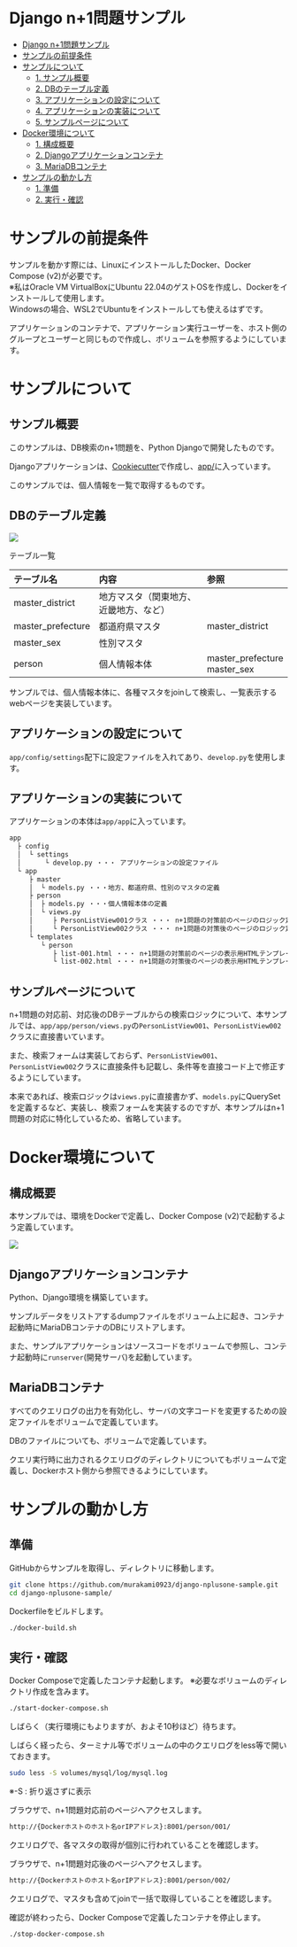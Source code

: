 # Django n+1問題サンプル

<!-- TOC -->

- [Django n+1問題サンプル](#django-n1%E5%95%8F%E9%A1%8C%E3%82%B5%E3%83%B3%E3%83%97%E3%83%AB)
- [サンプルの前提条件](#%E3%82%B5%E3%83%B3%E3%83%97%E3%83%AB%E3%81%AE%E5%89%8D%E6%8F%90%E6%9D%A1%E4%BB%B6)
- [サンプルについて](#%E3%82%B5%E3%83%B3%E3%83%97%E3%83%AB%E3%81%AB%E3%81%A4%E3%81%84%E3%81%A6)
    - [1. サンプル概要](#1-%E3%82%B5%E3%83%B3%E3%83%97%E3%83%AB%E6%A6%82%E8%A6%81)
    - [2. DBのテーブル定義](#2-db%E3%81%AE%E3%83%86%E3%83%BC%E3%83%96%E3%83%AB%E5%AE%9A%E7%BE%A9)
    - [3. アプリケーションの設定について](#3-%E3%82%A2%E3%83%97%E3%83%AA%E3%82%B1%E3%83%BC%E3%82%B7%E3%83%A7%E3%83%B3%E3%81%AE%E8%A8%AD%E5%AE%9A%E3%81%AB%E3%81%A4%E3%81%84%E3%81%A6)
    - [4. アプリケーションの実装について](#4-%E3%82%A2%E3%83%97%E3%83%AA%E3%82%B1%E3%83%BC%E3%82%B7%E3%83%A7%E3%83%B3%E3%81%AE%E5%AE%9F%E8%A3%85%E3%81%AB%E3%81%A4%E3%81%84%E3%81%A6)
    - [5. サンプルページについて](#5-%E3%82%B5%E3%83%B3%E3%83%97%E3%83%AB%E3%83%9A%E3%83%BC%E3%82%B8%E3%81%AB%E3%81%A4%E3%81%84%E3%81%A6)
- [Docker環境について](#docker%E7%92%B0%E5%A2%83%E3%81%AB%E3%81%A4%E3%81%84%E3%81%A6)
    - [1. 構成概要](#1-%E6%A7%8B%E6%88%90%E6%A6%82%E8%A6%81)
    - [2. Djangoアプリケーションコンテナ](#2-django%E3%82%A2%E3%83%97%E3%83%AA%E3%82%B1%E3%83%BC%E3%82%B7%E3%83%A7%E3%83%B3%E3%82%B3%E3%83%B3%E3%83%86%E3%83%8A)
    - [3. MariaDBコンテナ](#3-mariadb%E3%82%B3%E3%83%B3%E3%83%86%E3%83%8A)
- [サンプルの動かし方](#%E3%82%B5%E3%83%B3%E3%83%97%E3%83%AB%E3%81%AE%E5%8B%95%E3%81%8B%E3%81%97%E6%96%B9)
    - [1. 準備](#1-%E6%BA%96%E5%82%99)
    - [2. 実行・確認](#2-%E5%AE%9F%E8%A1%8C%E3%83%BB%E7%A2%BA%E8%AA%8D)

<!-- /TOC -->

# サンプルの前提条件

サンプルを動かす際には、LinuxにインストールしたDocker、Docker Compose (v2)が必要です。<br>※私はOracle VM VirtualBoxにUbuntu 22.04のゲストOSを作成し、Dockerをインストールして使用します。<br>Windowsの場合、WSL2でUbuntuをインストールしても使えるはずです。

アプリケーションのコンテナで、アプリケーション実行ユーザーを、ホスト側のグループとユーザーと同じもので作成し、ボリュームを参照するようにしています。


# サンプルについて
## サンプル概要

このサンプルは、DB検索のn+1問題を、Python Djangoで開発したものです。

Djangoアプリケーションは、[Cookiecutter](https://cookiecutter-django.readthedocs.io/en/latest/)で作成し、[app/](app/)に入っています。

このサンプルでは、個人情報を一覧で取得するものです。

## DBのテーブル定義

![](img/demo-er.svg)

テーブル一覧

| テーブル名 | 内容 | 参照 |
| :- | :- | :-|
| master_district | 地方マスタ（関東地方、近畿地方、など） |  |
| master_prefecture | 都道府県マスタ | master_district |
| master_sex | 性別マスタ |  |
| person | 個人情報本体 | master_prefecture<br>master_sex |

サンプルでは、個人情報本体に、各種マスタをjoinして検索し、一覧表示するwebページを実装しています。

## アプリケーションの設定について

`app/config/settings`配下に設定ファイルを入れてあり、`develop.py`を使用します。

## アプリケーションの実装について

アプリケーションの本体は`app/app`に入っています。

```txt
app
  ├ config
  │  └ settings
  │      └ develop.py ・・・ アプリケーションの設定ファイル
  └ app
     ├ master
     │  └ models.py ・・・地方、都道府県、性別のマスタの定義
     ├ person 
     │  ├ models.py ・・・個人情報本体の定義
     │  └ views.py
     │     ├ PersonListView001クラス ・・・ n+1問題の対策前のページのロジック定義（modelsでDB検索）
     │     └ PersonListView002クラス ・・・ n+1問題の対策後のページのロジック定義（modelsでDB検索）
     └ templates
        └ person
           ├ list-001.html ・・・ n+1問題の対策前のページの表示用HTMLテンプレート
           └ list-002.html ・・・ n+1問題の対策後のページの表示用HTMLテンプレート
```

## サンプルページについて

n+1問題の対応前、対応後のDBテーブルからの検索ロジックについて、本サンプルでは、`app/app/person/views.py`の`PersonListView001`、`PersonListView002`クラスに直接書いています。

また、検索フォームは実装しておらず、`PersonListView001`、`PersonListView002`クラスに直接条件も記載し、条件等を直接コード上で修正するようにしています。

本来であれば、検索ロジックは`views.py`に直接書かず、`models.py`にQuerySetを定義するなど、実装し、検索フォームを実装するのですが、本サンプルはn+1問題の対応に特化しているため、省略しています。

# Docker環境について
## 構成概要
本サンプルでは、環境をDockerで定義し、Docker Compose (v2)で起動するよう定義しています。

![](./img/demo-docker-environment.svg)

## Djangoアプリケーションコンテナ

Python、Django環境を構築しています。

サンプルデータをリストアするdumpファイルをボリューム上に起き、コンテナ起動時にMariaDBコンテナのDBにリストアします。

また、サンプルアプリケーションはソースコードをボリュームで参照し、コンテナ起動時に`runserver`(開発サーバ)を起動しています。

## MariaDBコンテナ

すべてのクエリログの出力を有効化し、サーバの文字コードを変更するための設定ファイルをボリュームで定義しています。

DBのファイルについても、ボリュームで定義しています。

クエリ実行時に出力されるクエリログのディレクトリについてもボリュームで定義し、Dockerホスト側から参照できるようにしています。

# サンプルの動かし方
## 準備

GitHubからサンプルを取得し、ディレクトリに移動します。

```bash
git clone https://github.com/murakami0923/django-nplusone-sample.git
cd django-nplusone-sample/
```

Dockerfileをビルドします。

```bash
./docker-build.sh
```

## 実行・確認

Docker Composeで定義したコンテナ起動します。
※必要なボリュームのディレクトリ作成を含みます。

```bash
./start-docker-compose.sh
```

しばらく（実行環境にもよりますが、およそ10秒ほど）待ちます。

しばらく経ったら、ターミナル等でボリュームの中のクエリログをless等で開いておきます。

```bash
sudo less -S volumes/mysql/log/mysql.log
```

※-S : 折り返さずに表示

ブラウザで、n+1問題対応前のページへアクセスします。

```txt
http://{Dockerホストのホスト名orIPアドレス}:8001/person/001/
```

クエリログで、各マスタの取得が個別に行われていることを確認します。

ブラウザで、n+1問題対応後のページへアクセスします。

```txt
http://{Dockerホストのホスト名orIPアドレス}:8001/person/002/
```

クエリログで、マスタも含めてjoinで一括で取得していることを確認します。

確認が終わったら、Docker Composeで定義したコンテナを停止します。

```bash
./stop-docker-compose.sh
```


